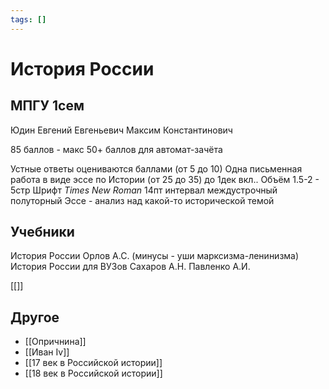 ```yaml
---
tags: []
---
```

# История России

## МПГУ 1сем
Юдин Евгений Евгеньевич
Максим Константинович

85 баллов - макс
50+ баллов для автомат-зачёта

Устные ответы оцениваются баллами (от 5 до 10)
Одна письменная работа в виде эссе по Истории (от 25 до 35) до 1дек вкл.. Объём 1.5-2 - 5стр
Шрифт *Times New Roman* 14пт интервал междустрочный полуторный
Эссе - анализ над какой-то исторической темой

## Учебники
История России Орлов А.С. (минусы - уши марксизма-ленинизма)
История России для ВУЗов Сахаров А.Н.
Павленко А.И.


[[]]

## Другое
* [[Опричнина]]
* [[Иван Iv]]
* [[17 век в Российской истории]]
* [[18 век в Российской истории]]